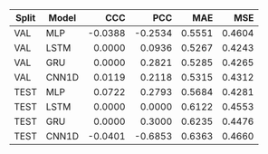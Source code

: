 | Split | Model | CCC | PCC | MAE | MSE |
|---|---|---:|---:|---:|---:|
| VAL | MLP | -0.0388 | -0.2534 | 0.5551 | 0.4604 |
| VAL | LSTM | 0.0000 | 0.0936 | 0.5267 | 0.4243 |
| VAL | GRU | 0.0000 | 0.2821 | 0.5285 | 0.4265 |
| VAL | CNN1D | 0.0119 | 0.2118 | 0.5315 | 0.4312 |
| TEST | MLP | 0.0722 | 0.2793 | 0.5684 | 0.4281 |
| TEST | LSTM | 0.0000 | 0.0000 | 0.6122 | 0.4553 |
| TEST | GRU | 0.0000 | 0.3000 | 0.6235 | 0.4476 |
| TEST | CNN1D | -0.0401 | -0.6853 | 0.6363 | 0.4660 |
